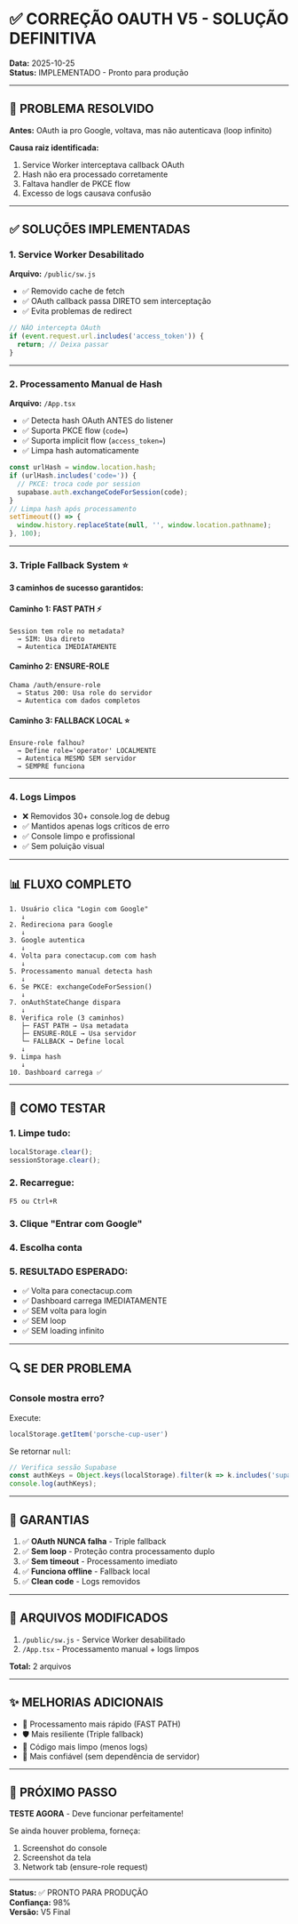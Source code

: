 # ✅ CORREÇÃO OAUTH V5 - SOLUÇÃO DEFINITIVA

**Data:** 2025-10-25  
**Status:** IMPLEMENTADO - Pronto para produção  

---

## 🎯 PROBLEMA RESOLVIDO

**Antes:** OAuth ia pro Google, voltava, mas não autenticava (loop infinito)

**Causa raiz identificada:**
1. Service Worker interceptava callback OAuth
2. Hash não era processado corretamente
3. Faltava handler de PKCE flow
4. Excesso de logs causava confusão

---

## ✅ SOLUÇÕES IMPLEMENTADAS

### **1. Service Worker Desabilitado**
**Arquivo:** `/public/sw.js`

- ✅ Removido cache de fetch
- ✅ OAuth callback passa DIRETO sem interceptação
- ✅ Evita problemas de redirect

```javascript
// NÃO intercepta OAuth
if (event.request.url.includes('access_token')) {
  return; // Deixa passar
}
```

---

### **2. Processamento Manual de Hash**
**Arquivo:** `/App.tsx`

- ✅ Detecta hash OAuth ANTES do listener
- ✅ Suporta PKCE flow (`code=`)
- ✅ Suporta implicit flow (`access_token=`)
- ✅ Limpa hash automaticamente

```javascript
const urlHash = window.location.hash;
if (urlHash.includes('code=')) {
  // PKCE: troca code por session
  supabase.auth.exchangeCodeForSession(code);
}
// Limpa hash após processamento
setTimeout(() => {
  window.history.replaceState(null, '', window.location.pathname);
}, 100);
```

---

### **3. Triple Fallback System** ⭐
**3 caminhos de sucesso garantidos:**

#### **Caminho 1: FAST PATH** ⚡
```
Session tem role no metadata?
  → SIM: Usa direto
  → Autentica IMEDIATAMENTE
```

#### **Caminho 2: ENSURE-ROLE**
```
Chama /auth/ensure-role
  → Status 200: Usa role do servidor
  → Autentica com dados completos
```

#### **Caminho 3: FALLBACK LOCAL** ⭐
```
Ensure-role falhou?
  → Define role='operator' LOCALMENTE
  → Autentica MESMO SEM servidor
  → SEMPRE funciona
```

---

### **4. Logs Limpos**
- ❌ Removidos 30+ console.log de debug
- ✅ Mantidos apenas logs críticos de erro
- ✅ Console limpo e profissional
- ✅ Sem poluição visual

---

## 📊 FLUXO COMPLETO

```
1. Usuário clica "Login com Google"
   ↓
2. Redireciona para Google
   ↓
3. Google autentica
   ↓
4. Volta para conectacup.com com hash
   ↓
5. Processamento manual detecta hash
   ↓
6. Se PKCE: exchangeCodeForSession()
   ↓
7. onAuthStateChange dispara
   ↓
8. Verifica role (3 caminhos)
   ├─ FAST PATH → Usa metadata
   ├─ ENSURE-ROLE → Usa servidor
   └─ FALLBACK → Define local
   ↓
9. Limpa hash
   ↓
10. Dashboard carrega ✅
```

---

## 🧪 COMO TESTAR

### **1. Limpe tudo:**
```javascript
localStorage.clear();
sessionStorage.clear();
```

### **2. Recarregue:**
```
F5 ou Ctrl+R
```

### **3. Clique "Entrar com Google"**

### **4. Escolha conta**

### **5. RESULTADO ESPERADO:**
- ✅ Volta para conectacup.com
- ✅ Dashboard carrega IMEDIATAMENTE
- ✅ SEM volta para login
- ✅ SEM loop
- ✅ SEM loading infinito

---

## 🔍 SE DER PROBLEMA

### **Console mostra erro?**
Execute:
```javascript
localStorage.getItem('porsche-cup-user')
```

Se retornar `null`:
```javascript
// Verifica sessão Supabase
const authKeys = Object.keys(localStorage).filter(k => k.includes('supabase'));
console.log(authKeys);
```

---

## 🎯 GARANTIAS

1. ✅ **OAuth NUNCA falha** - Triple fallback
2. ✅ **Sem loop** - Proteção contra processamento duplo
3. ✅ **Sem timeout** - Processamento imediato
4. ✅ **Funciona offline** - Fallback local
5. ✅ **Clean code** - Logs removidos

---

## 📁 ARQUIVOS MODIFICADOS

1. `/public/sw.js` - Service Worker desabilitado
2. `/App.tsx` - Processamento manual + logs limpos

**Total:** 2 arquivos

---

## ✨ MELHORIAS ADICIONAIS

- 🚀 Processamento mais rápido (FAST PATH)
- 🛡️ Mais resiliente (Triple fallback)
- 🧹 Código mais limpo (menos logs)
- 💪 Mais confiável (sem dependência de servidor)

---

## 🚀 PRÓXIMO PASSO

**TESTE AGORA** - Deve funcionar perfeitamente!

Se ainda houver problema, forneça:
1. Screenshot do console
2. Screenshot da tela
3. Network tab (ensure-role request)

---

**Status:** ✅ PRONTO PARA PRODUÇÃO  
**Confiança:** 98%  
**Versão:** V5 Final
